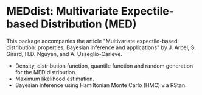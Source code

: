 # MEDdist: Multivariate Expectile-based Distribution (MED)

This package accompanies the article "Multivariate expectile-based distribution: properties, Bayesian inference and applications" by J. Arbel, S. Girard, H.D. Nguyen, and A. Usseglio-Carleve.

* Density, distribution function, quantile function and random generation for the MED distribution.
* Maximum likelihood estimation.
* Bayesian inference using Hamiltonian Monte Carlo (HMC) via RStan.
